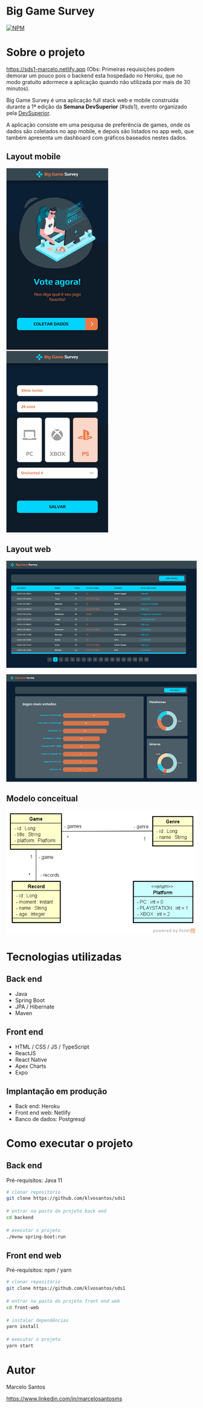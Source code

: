 # Big Game Survey 
[![NPM](https://img.shields.io/npm/l/react)](https://github.com/klvosantos/sds1/blob/master/LICENSE) 

# Sobre o projeto

https://sds1-marcelo.netlify.app (Obs: Primeiras requisições podem demorar um pouco pois o backend esta hospedado no Heroku, que no modo gratuito adormece a aplicação quando não utilizada por mais de 30 minutos).

Big Game Survey é uma aplicação full stack web e mobile construída durante a 1ª edição da **Semana DevSuperior** (#sds1), evento organizado pela [DevSuperior](https://devsuperior.com "Site da DevSuperior").

A aplicação consiste em uma pesquisa de preferência de games, onde os dados são coletados no app mobile, e depois são listados no app web, que também apresenta um dashboard com gráficos baseados nestes dados.

## Layout mobile
![Mobile 1](https://raw.githubusercontent.com/klvosantos/assets/main/sds1/mobile1.png) ![Mobile 2](https://raw.githubusercontent.com/klvosantos/assets/main/sds1/mobile2.png)
            
## Layout web
![Web 1](https://raw.githubusercontent.com/klvosantos/assets/main/sds1/web1.png)

![Web 2](https://raw.githubusercontent.com/klvosantos/assets/main/sds1/web2.png)

## Modelo conceitual
![Modelo Conceitual](https://raw.githubusercontent.com/klvosantos/assets/main/sds1/modelo-conceitual.png)

# Tecnologias utilizadas
## Back end
- Java
- Spring Boot
- JPA / Hibernate
- Maven
## Front end
- HTML / CSS / JS / TypeScript
- ReactJS
- React Native
- Apex Charts
- Expo
## Implantação em produção
- Back end: Heroku
- Front end web: Netlify
- Banco de dados: Postgresql

# Como executar o projeto

## Back end
Pré-requisitos: Java 11

```bash
# clonar repositório
git clone https://github.com/klvosantos/sds1

# entrar na pasta do projeto back end
cd backend

# executar o projeto
./mvnw spring-boot:run
```

## Front end web
Pré-requisitos: npm / yarn

```bash
# clonar repositório
git clone https://github.com/klvosantos/sds1

# entrar na pasta do projeto front end web
cd front-web

# instalar dependências
yarn install

# executar o projeto
yarn start
```

# Autor

Marcelo Santos

https://www.linkedin.com/in/marcelosantosms
